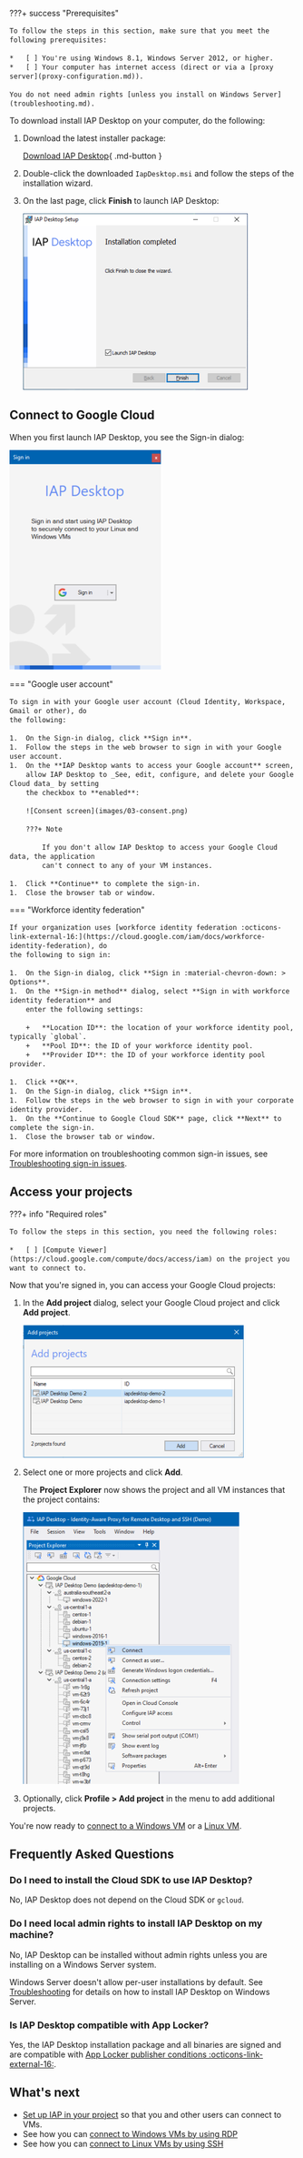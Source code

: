 
???+ success "Prerequisites"

    To follow the steps in this section, make sure that you meet the following prerequisites:

    *   [ ] You're using Windows 8.1, Windows Server 2012, or higher.
    *   [ ] Your computer has internet access (direct or via a [proxy server](proxy-configuration.md)).

    You do not need admin rights [unless you install on Windows Server](troubleshooting.md). 



To download install IAP Desktop on your computer, do the following:

1.  Download the latest installer package:

    [Download IAP Desktop](https://github.com/GoogleCloudPlatform/iap-desktop/releases/latest/download/IapDesktop.msi){ .md-button }

1.  Double-click the downloaded `IapDesktop.msi` and follow the steps of the installation wizard.
1.  On the last page, click **Finish** to launch IAP Desktop:

    ![Finish installer](images/02-installer.png)

## Connect to Google Cloud

When you first launch IAP Desktop, you see the Sign-in dialog:

![Sign in](images/03-signin.png)

=== "Google user account"

    To sign in with your Google user account (Cloud Identity, Workspace, Gmail or other), do
    the following:

    1.  On the Sign-in dialog, click **Sign in**.
    1.  Follow the steps in the web browser to sign in with your Google user account.    
    1.  On the **IAP Desktop wants to access your Google account** screen,
        allow IAP Desktop to _See, edit, configure, and delete your Google Cloud data_ by setting
        the checkbox to **enabled**:
        
        ![Consent screen](images/03-consent.png)
        
        ???+ Note
        
            If you don't allow IAP Desktop to access your Google Cloud data, the application
            can't connect to any of your VM instances.
        
    1.  Click **Continue** to complete the sign-in.
    1.  Close the browser tab or window.
        
=== "Workforce identity federation"    

    If your organization uses [workforce identity federation :octicons-link-external-16:](https://cloud.google.com/iam/docs/workforce-identity-federation), do
    the following to sign in:

    1.  On the Sign-in dialog, click **Sign in :material-chevron-down: > Options**.
    1.  On the **Sign-in method** dialog, select **Sign in with workforce identity federation** and
        enter the following settings:
    
        +   **Location ID**: the location of your workforce identity pool, typically `global`.
        +   **Pool ID**: the ID of your workforce identity pool.
        +   **Provider ID**: the ID of your workforce identity pool provider.
        
    1.  Click **OK**.
    1.  On the Sign-in dialog, click **Sign in**.
    1.  Follow the steps in the web browser to sign in with your corporate identity provider.
    1.  On the **Continue to Google Cloud SDK** page, click **Next** to complete the sign-in.
    1.  Close the browser tab or window.
    
For more information on troubleshooting common sign-in issues, see [Troubleshooting sign-in issues](troubleshooting-signin.md).

## Access your projects

???+ info "Required roles"

    To follow the steps in this section, you need the following roles:
    
    *   [ ] [Compute Viewer](https://cloud.google.com/compute/docs/access/iam) on the project you want to connect to.
    
    
Now that you're signed in, you can access your Google Cloud projects:
    
1.  In the **Add project** dialog, select your Google Cloud project and click **Add project**.
    
    ![Select project](images/04-pick-project.png)
    
1.  Select one or more projects and click **Add**.
    
    The **Project Explorer** now shows the project and all VM instances that the project contains:
    
    ![Project Explorer](images/05-explorer.png)
    
1.   Optionally, click **Profile > Add project** in the menu to add additional projects.

You're now ready to [connect to a Windows VM](connect-windows.md) or a [Linux VM](connect-linux.md). 


## Frequently Asked Questions

### Do I need to install the Cloud SDK to use IAP Desktop?

No, IAP Desktop does not depend on the Cloud SDK or `gcloud`.


### Do I need local admin rights to install IAP Desktop on my machine?

No, IAP Desktop can be installed without admin rights unless you are installing
on a Windows Server system. 

Windows Server doesn't allow per-user installations by default. See 
[Troubleshooting](troubleshooting.md) for details on how to install IAP Desktop on Windows Server.


### Is IAP Desktop compatible with App Locker?

Yes, the IAP Desktop installation package and all binaries are signed and are
compatible with [App Locker publisher conditions :octicons-link-external-16:](https://learn.microsoft.com/en-us/windows/security/application-security/application-control/windows-defender-application-control/applocker/understanding-the-publisher-rule-condition-in-applocker).



## What's next

*   [Set up IAP in your project](setup-iap.md) so that you and other users can connect to VMs.
*   See how you can [connect to Windows VMs by using RDP](connect-windows.md)
*   See how you can [connect to Linux VMs by using SSH](connect-linux.md)
